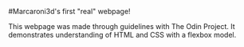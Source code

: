 #Marcaroni3d's first "real" webpage!

This webpage was made through guidelines with The Odin Project. It demonstrates understanding of HTML and CSS with a flexbox model.